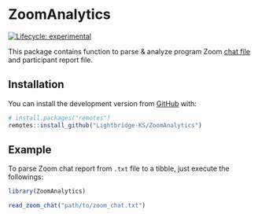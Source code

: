 
<!-- README.md is generated from README.Rmd. Please edit that file -->

# ZoomAnalytics

<!-- badges: start -->

[![Lifecycle:
experimental](https://img.shields.io/badge/lifecycle-experimental-orange.svg)](https://lifecycle.r-lib.org/articles/stages.html#experimental)
<!-- badges: end -->

This package contains function to parse & analyze program Zoom [chat
file](https://support.zoom.us/hc/en-us/articles/115004792763-Saving-in-meeting-chat)
and participant report file.

## Installation

You can install the development version from
[GitHub](https://github.com/) with:

``` r
# install.packages("remotes")
remotes::install_github("Lightbridge-KS/ZoomAnalytics")
```

## Example

To parse Zoom chat report from `.txt` file to a tibble, just execute the
followings:

``` r
library(ZoomAnalytics)

read_zoom_chat("path/to/zoom_chat.txt")
```
